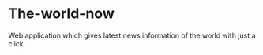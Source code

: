 # The-world-now 

Web application which gives latest news information of the world with just a click.
